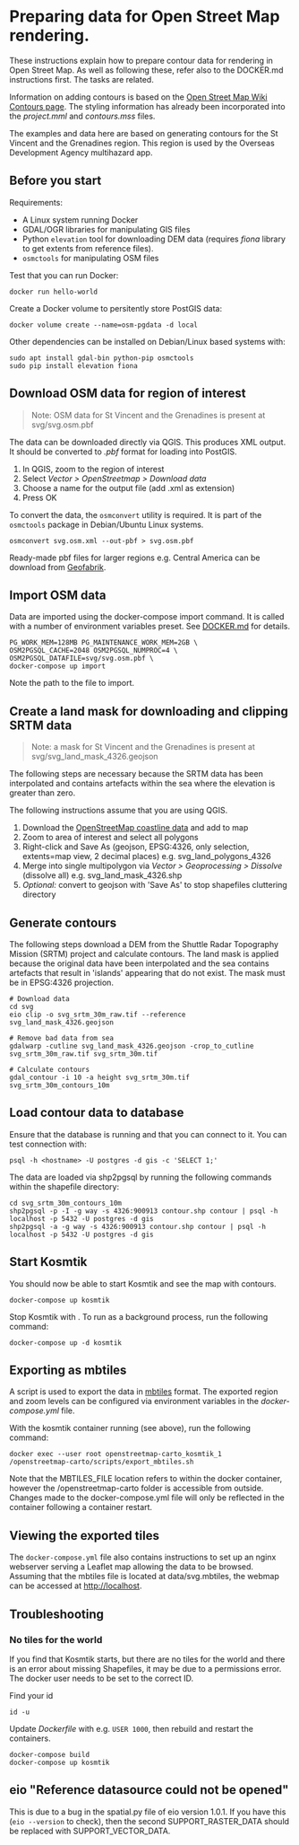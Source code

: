 # Preparing data for Open Street Map rendering.

These instructions explain how to prepare contour data for rendering in Open Street
Map.  As well as following these, refer also to the DOCKER.md instructions 
first.  The tasks are related.

Information on adding contours is based on the [Open Street
Map Wiki Contours page](http://wiki.openstreetmap.org/wiki/Contours).  The
styling information has already been incorporated into the _project.mml_ and
_contours.mss_ files.

The examples and data here are based on generating contours for the St Vincent
and the Grenadines region.  This region is used by the Overseas Development
Agency multihazard app.


## Before you start

Requirements:

* A Linux system running Docker
* GDAL/OGR libraries for manipulating GIS files
* Python `elevation` tool for downloading DEM data (requires _fiona_ library to
  get extents from reference files).
* `osmctools` for manipulating OSM files

Test that you can run Docker:

```
docker run hello-world
```

Create a Docker volume to persitently store PostGIS data:

```
docker volume create --name=osm-pgdata -d local
```

Other dependencies can be installed on Debian/Linux based systems with:

```
sudo apt install gdal-bin python-pip osmctools
sudo pip install elevation fiona
```

## Download OSM data for region of interest

> Note: OSM data for St Vincent and the Grenadines is present at
> svg/svg.osm.pbf

The data can be downloaded directly via QGIS.  This produces XML output.  It
should be converted to _.pbf_ format for loading into PostGIS.

1. In QGIS, zoom to the region of interest
2. Select _Vector > OpenStreetmap > Download data_
3. Choose a name for the output file (add .xml as extension)
4. Press OK

To convert the data, the `osmconvert` utility is required.  It is part of the
`osmctools` package in Debian/Ubuntu Linux systems.

```
osmconvert svg.osm.xml --out-pbf > svg.osm.pbf
```

Ready-made pbf files for larger regions e.g. Central America can be download
from [Geofabrik](http://download.geofabrik.de/).


## Import OSM data

Data are imported using the docker-compose import command.  It is called with
a number of environment variables preset.  See [DOCKER.md](DOCKER.md) for
details.

```
PG_WORK_MEM=128MB PG_MAINTENANCE_WORK_MEM=2GB \
OSM2PGSQL_CACHE=2048 OSM2PGSQL_NUMPROC=4 \
OSM2PGSQL_DATAFILE=svg/svg.osm.pbf \
docker-compose up import 
```

Note the path to the file to import.


## Create a land mask for downloading and clipping SRTM data

> Note: a mask for St Vincent and the Grenadines is present at
> svg/svg_land_mask_4326.geojson

The following steps are necessary because the SRTM data has been interpolated
and contains artefacts within the sea where the elevation is greater than zero.

The following instructions assume that you are using QGIS.

1. Download the [OpenStreetMap coastline data](http://data.openstreetmapdata.com/land-polygons-split-3857.zip) and add to map
2. Zoom to area of interest and select all polygons
3. Right-click and Save As (geojson, EPSG:4326, only selection, extents=map view, 2 decimal
   places) e.g. svg_land_polygons_4326
4. Merge into single multipolygon via _Vector > Geoprocessing > Dissolve_
   (dissolve all) e.g. svg_land_mask_4326.shp
5. _Optional:_ convert to geojson with 'Save As' to stop shapefiles cluttering
   directory


## Generate contours

The following steps download a DEM from the Shuttle Radar Topography Mission
(SRTM) project and calculate contours.  The land mask is applied because the
original data have been interpolated and the sea contains artefacts that result
in 'islands' appearing that do not exist.  The mask must be in EPSG:4326
projection.

```
# Download data
cd svg
eio clip -o svg_srtm_30m_raw.tif --reference svg_land_mask_4326.geojson

# Remove bad data from sea
gdalwarp -cutline svg_land_mask_4326.geojson -crop_to_cutline svg_srtm_30m_raw.tif svg_srtm_30m.tif

# Calculate contours
gdal_contour -i 10 -a height svg_srtm_30m.tif svg_srtm_30m_contours_10m
```

## Load contour data to database

Ensure that the database is running and that you can connect to it.  You can
test connection with:

```
psql -h <hostname> -U postgres -d gis -c 'SELECT 1;'
```

The data are loaded via shp2pgsql by running the following commands within the
shapefile directory:

```
cd svg_srtm_30m_contours_10m
shp2pgsql -p -I -g way -s 4326:900913 contour.shp contour | psql -h localhost -p 5432 -U postgres -d gis
shp2pgsql -a -g way -s 4326:900913 contour.shp contour | psql -h localhost -p 5432 -U postgres -d gis
```


## Start Kosmtik

You should now be able to start Kosmtik and see the map with contours.

```
docker-compose up kosmtik
```

Stop Kosmtik with <ctrl-C>.  To run as a background process, run the following
command:

```
docker-compose up -d kosmtik
```


## Exporting as mbtiles

A script is used to export the data in [mbtiles](http://wiki.openstreetmap.org/wiki/MBTiles) format.  The exported region and zoom levels can be configured via environment variables in the _docker-compose.yml_ file.

With the kosmtik container running (see above), run the following command:

```
docker exec --user root openstreetmap-carto_kosmtik_1
/openstreetmap-carto/scripts/export_mbtiles.sh
```

Note that the MBTILES_FILE location refers to within the docker container,
however the /openstreetmap-carto folder is accessible from outside.  Changes
made to the docker-compose.yml file will only be reflected in the container
following a container restart.


## Viewing the exported tiles

The `docker-compose.yml` file also contains instructions to set up an nginx
webserver serving a Leaflet map allowing the data to be browsed.  Assuming that
the mbtiles file is located at data/svg.mbtiles, the webmap can be accessed at
[http://localhost](http://localhost).


## Troubleshooting

### No tiles for the world

If you find that Kosmtik starts, but there are no tiles for the world and there
is an error about missing Shapefiles, it may be due to a permissions error.
The docker user needs to be set to the correct ID.

Find your id

```
id -u
```

Update _Dockerfile_ with e.g. `USER 1000`, then rebuild and restart the
containers.

```
docker-compose build
docker-compose up kosmtik
```

## eio "Reference datasource could not be opened"

This is due to a bug in the spatial.py file of eio version 1.0.1.  If you have
 this (`eio --version` to check), then the second SUPPORT_RASTER_DATA should be
replaced with SUPPORT_VECTOR_DATA.
